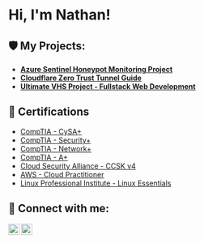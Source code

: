 <h1>Hi, I'm Nathan!</h1>

<h2>🛡️ My Projects:</h2>

- <b><a href='https://github.com/ngisvold/Sentinel-Azure-Honeypot/blob/main/README.md'>Azure Sentinel Honeypot Monitoring Project</a></b>
- <b><a href='https://nathangisvold.com/zero-trust/'>Cloudflare Zero Trust Tunnel Guide</a></b>
- <b><a href='https://nathangisvold.com/fullstack/'>Ultimate VHS Project - Fullstack Web Development</a></b>

<h2>📜 Certifications</h2>

- [CompTIA - CySA+](https://www.credly.com/users/nathaniel-gisvold/badges)
- [CompTIA - Security+](https://www.credly.com/users/nathaniel-gisvold/badges)
- [CompTIA - Network+](https://www.credly.com/users/nathaniel-gisvold/badges)
- [CompTIA - A+](https://www.credly.com/users/nathaniel-gisvold/badges)
- [Cloud Security Alliance - CCSK v4](https://www.credly.com/users/nathaniel-gisvold/badges)
- [AWS - Cloud Practitioner](https://www.credly.com/users/nathaniel-gisvold/badges)
- [Linux Professional Institute - Linux Essentials](https://lpi.org/v/LPI000572090/bdpb4nxjjk)

<h2> 🤖 Connect with me:</h2>

[<img align="left" alt="Nathan Gisvold | Twitter" width="22px" src="https://cdn.jsdelivr.net/npm/simple-icons@v3/icons/twitter.svg" />][twitter]
[<img align="left" alt="Nathan Gisvold | LinkedIn" width="22px" src="https://cdn.jsdelivr.net/npm/simple-icons@v3/icons/linkedin.svg" />][linkedin]

[twitter]: https://twitter.com/nathangisvold
[linkedin]: https://linkedin.com/in/nathangisvold

<!--
**ngisvold/ngisvold** is a ✨ _special_ ✨ repository because its `README.md` (this file) appears on your GitHub profile.

Here are some ideas to get you started:

- 🔭 I’m currently working on ...
- 🌱 I’m currently learning ...
- 👯 I’m looking to collaborate on ...
- 🤔 I’m looking for help with ...
- 💬 Ask me about ...
- 📫 How to reach me: ...
- 😄 Pronouns: ...
- ⚡ Fun fact: ...
-->
